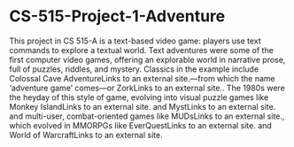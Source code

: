 # CS-515-Project-1-Adventure

This project in CS 515-A is a text-based video game: players use text commands to explore a textual world. Text adventures were some of the first computer video games, offering an explorable world in narrative prose, full of puzzles, riddles, and mystery. Classics in the example include Colossal Cave AdventureLinks to an external site.—from which the name ‘adventure game’ comes—or ZorkLinks to an external site.. The 1980s were the heyday of this style of game, evolving into visual puzzle games like Monkey IslandLinks to an external site. and MystLinks to an external site. and multi-user, combat-oriented games like MUDsLinks to an external site., which evolved in MMORPGs like EverQuestLinks to an external site. and World of WarcraftLinks to an external site.
